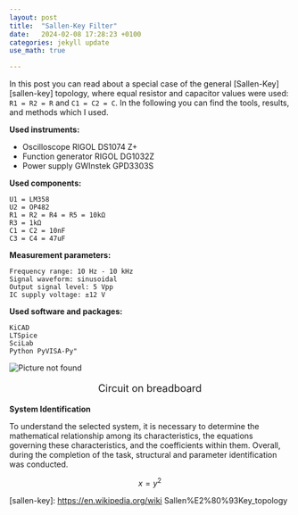 ```yaml
---
layout: post
title:  "Sallen-Key Filter"
date:   2024-02-08 17:28:23 +0100
categories: jekyll update
use_math: true

---
```

In this post you can read about a special case of the general [Sallen-Key][sallen-key] topology, where equal resistor and capacitor values were used:  `R1 = R2 = R` and `C1 = C2 = C`. In the following you can find the tools, results, and methods which I used.

**Used instruments:**

  -  Oscilloscope RIGOL DS1074 Z+
  -  Function generator RIGOL DG1032Z
  -  Power supply GWInstek GPD3303S

**Used components:**

    U1 = LM358
    U2 = OP482
    R1 = R2 = R4 = R5 = 10kΩ
    R3 = 1kΩ
    C1 = C2 = 10nF
    C3 = C4 = 47uF

**Measurement parameters:**

    Frequency range: 10 Hz - 10 kHz
    Signal waveform: sinusoidal
    Output signal level: 5 Vpp
    IC supply voltage: ±12 V


**Used software and packages:**

    KiCAD
    LTSpice
    SciLab
    Python PyVISA-Py"


<img src="/unideb.playgnd/images/breadboard.png" alt="Picture not found">
<p align="center" style="font-size: 18px;">
Circuit on breadboard</p>

**System Identification**

To understand the selected system, it is necessary to determine the mathematical relationship among its characteristics, the equations governing these characteristics, and the coefficients within them. Overall, during the completion of the task, structural and parameter identification was conducted.

$$ x = y ^2 $$


[sallen-key]: https://en.wikipedia.org/wiki Sallen%E2%80%93Key_topology
